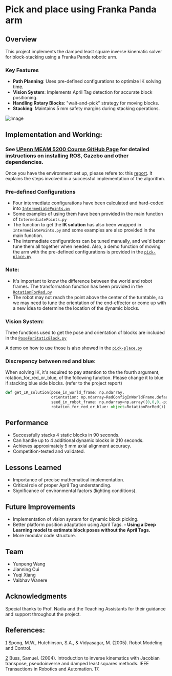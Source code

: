 # Pick and place using Franka Panda arm

## Overview
This project implements the damped least square inverse kinematic solver for block-stacking using a Franka Panda robotic arm.
### Key Features
- **Path Planning**: Uses pre-defined configurations to optimize IK solving time.
- **Vision System**: Implements April Tag detection for accurate block positioning.
- **Handling Rotary Blocks**: "wait-and-pick" strategy for moving blocks.
- **Stacking**: Maintains 5 mm safety margins during stacking operations.

![Image](https://github.com/vbwanere/Pick-and-place-using-Franka-Panda-arm/blob/main/doc/DSCF1747.jpg)


## Implementation and Working:
### See [UPenn MEAM 5200 Course GitHub Page](https://github.com/MEAM520/meam520_labs?tab=readme-ov-file) for detailed instructions on installing ROS, Gazebo and other dependencies.
Once you have the environment set up, please refere to: this [report](https://github.com/vbwanere/Pick-and-place-using-Franka-Panda-arm/blob/main/doc/Pick%20and%20Place%20with%20Franka%20Panda%20Arm-2023.pdf). It explains the steps involved in a successful implementation of the algorithm.


### Pre-defined Configurations
* Four intermediate configurations have been calculated and hard-coded into [```IntermediatePoints.py```](https://github.com/vbwanere/Pick-and-place-using-Franka-Panda-arm/blob/main/final/IntermediatePoints.py)
* Some examples of using them have been provided in the main function of ```IntermediatePoints.py```
* The function to get the **IK solution** has also been wrapped in ```IntermediatePoints.py``` and some examples are also provided in the main function.
* The intermediate configurations can be tuned manually, and we'd better tune them all together when needed. Also, a demo function of moving the arm with the pre-defined configurations is provided in the [```pick-place.py```](https://github.com/vbwanere/Pick-and-place-using-Franka-Panda-arm/blob/main/final/pick-place.py)

### Note:
* It's important to know the difference between the world and robot frames. The transformation function has been provided in the [```RotationForRed.py```](https://github.com/vbwanere/Pick-and-place-using-Franka-Panda-arm/blob/main/final/RotationForRed.py)
* The robot may not reach the point above the center of the turntable, so we may need to tune the orientation of the end-effector or come up with a new idea to determine the location of the dynamic blocks.

### Vision System:
Three functions used to get the pose and orientation of blocks are included in the [```PoseForStaticBlock.py```](https://github.com/vbwanere/Pick-and-place-using-Franka-Panda-arm/blob/main/final/PoseForStaticBlock.py)

A demo on how to use those is also showed in the [```pick-place.py```](https://github.com/vbwanere/Pick-and-place-using-Franka-Panda-arm/blob/main/final/pick-place.py)

### Discrepency between red and blue:
When solving IK, it's required to pay attention to the the fourth argument, rotation_for_red_or_blue, of the following function.
Please change it to blue if stacking blue side blocks. (refer to the project report)
```python
def get_IK_solution(pose_in_world_frame: np.ndarray, 
                    orientation: np.ndarray=RedConfigInWorldFrame.default_end_effactor_orientation, 
                    seed_in_robot_frame: np.ndarray=np.array([0,0,0,-pi/2,0,pi/2,pi/4]),
                    rotation_for_red_or_blue: object=RotationForRed()):
```


## Performance
- Successfully stacks 4 static blocks in 90 seconds.
- Can handle up to 4 additional dynamic blocks in 210 seconds.
- Achieves approximately 5 mm axial alignment accuracy.
- Competition-tested and validated.

## Lessons Learned
- Importance of precise mathematical implementation.
- Critical role of proper April Tag understanding.
- Significance of environmental factors (lighting conditions).

## Future Improvements
- Implementation of vision system for dynamic block picking.
- Better platform position adaptation using April Tags.
**- Using a Deep Learning model to estimate block poses without the April Tags.**
- More modular code structure.

## Team
- Yunpeng Wang
- Jianning Cui
- Yuqi Xiang
- Vaibhav Wanere

## Acknowledgments
Special thanks to Prof. Nadia and the Teaching Assistants for their guidance and support throughout the project.

## References:
[1](https://github.com/vbwanere/Pick-and-place-using-Franka-Panda-arm/blob/main/doc/Robot%20Modeling%20and%20Control%20by%20Spong.pdf) Spong, M.W., Hutchinson, S.A., & Vidyasagar, M. (2005). Robot Modeling and Control.

[2](https://github.com/vbwanere/Pick-and-place-using-Franka-Panda-arm/blob/main/doc/Introduction%20to%20IK%20with%20Jacobian%20Transpose%20Pseudoinverse%20and%20Damped%20Least%20Squares%20methods.pdf) Buss, Samuel. (2004). Introduction to inverse kinematics with Jacobian transpose, pseudoinverse and damped least squares methods. IEEE Transactions in Robotics and Automation. 17.

